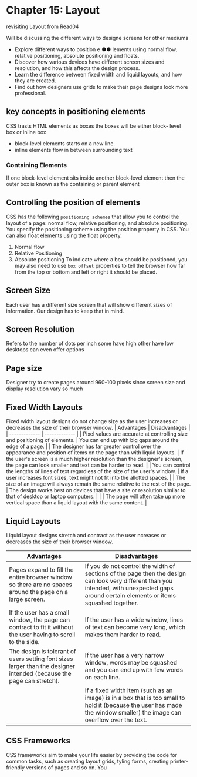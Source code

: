 # Chapter 15: Layout
revisiting Layout from Read04

Will be discussing the different ways to designe screens for other mediums 
* Explore different ways to position e ●● lements using normal flow, relative positioning, absolute positioning and floats.
* Discover how various devices have different screen sizes
and resolution, and how this affects the design process.
* Learn the difference between fixed width and liquid layouts, and how they are created.
* Find out how designers use grids to make their page
designs look more professional.

## key concepts in positioning elements
CSS trasts HTML elements as boxes the boxes will be either block- level box or inline box 

* block-level elements starts on a new line.
* inline elements flow in between surrounding text

### Containing Elements
If one block-level element sits inside another
block-level element then the outer box is
known as the containing or parent element

## Controlling the position of elements
CSS has the following ```positioning schemes``` that allow you to control the layout of a page: normal flow, relative positioning, and absolute positioning. You specify the positioning scheme using the position property in CSS. You can also float elements using the float property.
1. Normal flow
2. Relative Positioning
3. Absolute positioning
To indicate where a box should be positioned, you may also need to use ```box offset``` properties to tell the browser how far from the top or bottom and left or right it should be placed.

## Screen Size 
Each user has a different size screen that will show different sizes of information. Our design has to keep that in mind.

## Screen Resolution
Refers to the number of dots per inch some have high other have low desktops can even offer options 

## Page size 
Designer try to create pages around 960-100 pixels since screen size and display resolution vary so much 

## Fixed Width Layouts
Fixed width layout designs do not change size as the user increases or decreases the size of their browser window.
| Advantages  | Disadvantages |
| ------------- | ------------- |
| Pixel values are accurate at controlling size and positioning of elements.  | You can end up with big gaps around the edge of a page. |
| The designer has far greater control over the appearance and position of items on the page than with liquid layouts.  | If the user's screen is a much higher resolution than the designer's screen, the page can look smaller and text can be harder to read. |
| You can control the lengths of lines of text regardless of the size of the user's window.  | If a user increases font sizes, text might not fit into the allotted spaces. |
| The size of an image will always remain the same relative to the rest of the page.  | The design works best on devices that have a site or resolution similar to that of desktop or laptop computers. |
|   | The page will often take up more vertical space than a liquid layout with the same content. |

## Liquid Layouts
Liquid layout designs stretch and contract as the user  ncreases or decreases the size of their browser window.

| Advantages  | Disadvantages |
| ------------- | ------------- |
| Pages expand to fill the entire browser window so there are no spaces around the page on a large screen.  | If you do not control the width of sections of the page then the design can look very different than you intended, with unexpected gaps around certain elements or items squashed together. |
| If the user has a small window, the page can contract to fit it without the user having to scroll to the side.  | If the user has a wide window, lines of text can become very long, which makes them harder to read. |
| The design is tolerant of users setting font sizes larger than the designer intended (because the page can stretch).  | If the user has a very narrow window, words may be squashed and you can end up with few words on each line. |
|   | If a fixed width item (such as an image) is in a box that is too small to hold it (because the user has made the window smaller) the image can overflow over the text. |

## CSS Frameworks
CSS frameworks aim to make your life easier by providing the code for common tasks, such as creating layout grids, tyling forms, creating printer-friendly versions of pages and so on. You